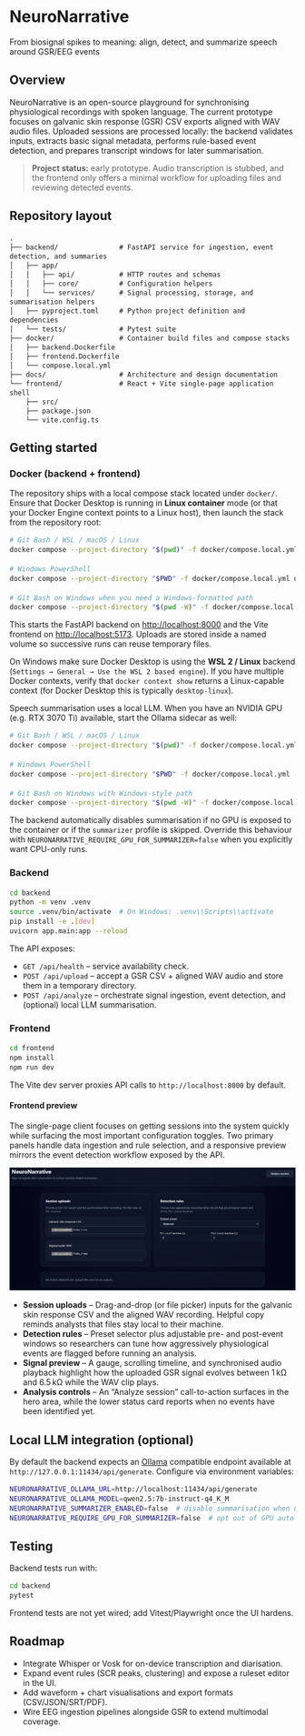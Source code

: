 # NeuroNarrative
From biosignal spikes to meaning: align, detect, and summarize speech around GSR/EEG events

## Overview
NeuroNarrative is an open-source playground for synchronising physiological recordings with spoken language.
The current prototype focuses on galvanic skin response (GSR) CSV exports aligned with WAV audio files.
Uploaded sessions are processed locally: the backend validates inputs, extracts basic signal metadata,
performs rule-based event detection, and prepares transcript windows for later summarisation.

> **Project status:** early prototype. Audio transcription is stubbed, and the frontend only offers a minimal
> workflow for uploading files and reviewing detected events.

## Repository layout
```
.
├── backend/               # FastAPI service for ingestion, event detection, and summaries
│   ├── app/
│   │   ├── api/           # HTTP routes and schemas
│   │   ├── core/          # Configuration helpers
│   │   └── services/      # Signal processing, storage, and summarisation helpers
│   ├── pyproject.toml     # Python project definition and dependencies
│   └── tests/             # Pytest suite
├── docker/                # Container build files and compose stacks
│   ├── backend.Dockerfile
│   ├── frontend.Dockerfile
│   └── compose.local.yml
├── docs/                  # Architecture and design documentation
└── frontend/              # React + Vite single-page application shell
    ├── src/
    ├── package.json
    └── vite.config.ts
```

## Getting started

### Docker (backend + frontend)

The repository ships with a local compose stack located under `docker/`. Ensure that Docker Desktop
is running in **Linux container** mode (or that your Docker Engine context points to a Linux host),
then launch the stack from the repository root:

```bash
# Git Bash / WSL / macOS / Linux
docker compose --project-directory "$(pwd)" -f docker/compose.local.yml up --build

# Windows PowerShell
docker compose --project-directory "$PWD" -f docker/compose.local.yml up --build

# Git Bash on Windows when you need a Windows-formatted path
docker compose --project-directory "$(pwd -W)" -f docker/compose.local.yml up --build
```

This starts the FastAPI backend on <http://localhost:8000> and the Vite frontend on
<http://localhost:5173>. Uploads are stored inside a named volume so successive runs can reuse
temporary files.

On Windows make sure Docker Desktop is using the **WSL 2 / Linux** backend (`Settings → General → Use the WSL 2 based engine`).
If you have multiple Docker contexts, verify that `docker context show` returns a Linux-capable
context (for Docker Desktop this is typically `desktop-linux`).

Speech summarisation uses a local LLM. When you have an NVIDIA GPU (e.g. RTX 3070 Ti) available, start
the Ollama sidecar as well:

```bash
# Git Bash / WSL / macOS / Linux
docker compose --project-directory "$(pwd)" -f docker/compose.local.yml --profile summarizer up --build

# Windows PowerShell
docker compose --project-directory "$PWD" -f docker/compose.local.yml --profile summarizer up --build

# Git Bash on Windows with Windows-style path
docker compose --project-directory "$(pwd -W)" -f docker/compose.local.yml --profile summarizer up --build
```

The backend automatically disables summarisation if no GPU is exposed to the container or if the
`summarizer` profile is skipped. Override this behaviour with
`NEURONARRATIVE_REQUIRE_GPU_FOR_SUMMARIZER=false` when you explicitly want CPU-only runs.

### Backend
```bash
cd backend
python -m venv .venv
source .venv/bin/activate  # On Windows: .venv\\Scripts\\activate
pip install -e .[dev]
uvicorn app.main:app --reload
```

The API exposes:
- `GET /api/health` – service availability check.
- `POST /api/upload` – accept a GSR CSV + aligned WAV audio and store them in a temporary directory.
- `POST /api/analyze` – orchestrate signal ingestion, event detection, and (optional) local LLM summarisation.

### Frontend
```bash
cd frontend
npm install
npm run dev
```

The Vite dev server proxies API calls to `http://localhost:8000` by default.

#### Frontend preview
The single-page client focuses on getting sessions into the system quickly while surfacing the
most important configuration toggles. Two primary panels handle data ingestion and rule selection,
and a responsive preview mirrors the event detection workflow exposed by the API.

![NeuroNarrative upload and rule selection interface](docs/images/frontend-overview.png)

* **Session uploads** – Drag-and-drop (or file picker) inputs for the galvanic skin response CSV and
  the aligned WAV recording. Helpful copy reminds analysts that files stay local to their machine.
* **Detection rules** – Preset selector plus adjustable pre- and post-event windows so researchers can
  tune how aggressively physiological events are flagged before running an analysis.
* **Signal preview** – A gauge, scrolling timeline, and synchronised audio playback highlight how the
  uploaded GSR signal evolves between 1 kΩ and 6.5 kΩ while the WAV clip plays.
* **Analysis controls** – An “Analyze session” call-to-action surfaces in the hero area, while the
  lower status card reports when no events have been identified yet.

## Local LLM integration (optional)
By default the backend expects an [Ollama](https://ollama.com/) compatible endpoint available at
`http://127.0.0.1:11434/api/generate`. Configure via environment variables:
```bash
NEURONARRATIVE_OLLAMA_URL=http://localhost:11434/api/generate
NEURONARRATIVE_OLLAMA_MODEL=qwen2.5:7b-instruct-q4_K_M
NEURONARRATIVE_SUMMARIZER_ENABLED=false  # disable summarisation when no local model is running
NEURONARRATIVE_REQUIRE_GPU_FOR_SUMMARIZER=false  # opt out of GPU auto-detection guard
```

## Testing
Backend tests run with:
```bash
cd backend
pytest
```

Frontend tests are not yet wired; add Vitest/Playwright once the UI hardens.

## Roadmap
- Integrate Whisper or Vosk for on-device transcription and diarisation.
- Expand event rules (SCR peaks, clustering) and expose a ruleset editor in the UI.
- Add waveform + chart visualisations and export formats (CSV/JSON/SRT/PDF).
- Wire EEG ingestion pipelines alongside GSR to extend multimodal coverage.
